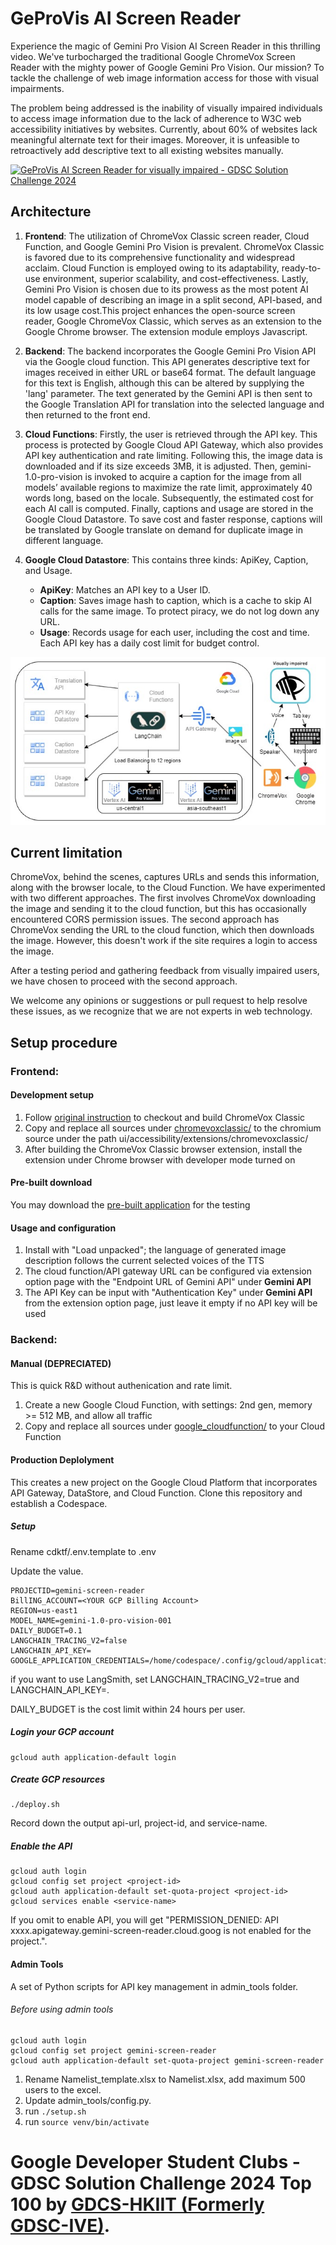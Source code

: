 # GeProVis AI Screen Reader
Experience the magic of Gemini Pro Vision AI Screen Reader in this thrilling video. We've turbocharged the traditional Google ChromeVox Screen Reader with the mighty power of Google Gemini Pro Vision. Our mission? To tackle the challenge of web image information access for those with visual impairments.

The problem being addressed is the inability of visually impaired individuals to access image information due to the lack of adherence to W3C web accessibility initiatives by websites. Currently, about 60% of websites lack meaningful alternate text for their images. Moreover, it is unfeasible to retroactively add descriptive text to all existing websites manually.

[![GeProVis AI Screen Reader for visually impaired - GDSC Solution Challenge 2024](https://img.youtube.com/vi/SUkg_76mF6M/0.jpg)](https://www.youtube.com/watch?v=SUkg_76mF6M)


## Architecture 

1. **Frontend**: The utilization of ChromeVox Classic screen reader, Cloud Function, and Google Gemini Pro Vision is prevalent. ChromeVox Classic is favored due to its comprehensive functionality and widespread acclaim. Cloud Function is employed owing to its adaptability, ready-to-use environment, superior scalability, and cost-effectiveness. Lastly, Gemini Pro Vision is chosen due to its prowess as the most potent AI model capable of describing an image in a split second, API-based, and its low usage cost.This project enhances the open-source screen reader, Google ChromeVox Classic, which serves as an extension to the Google Chrome browser. The extension module employs Javascript.

2. **Backend**: The backend incorporates the Google Gemini Pro Vision API via the Google cloud function. This API generates descriptive text for images received in either URL or base64 format. The default language for this text is English, although this can be altered by supplying the 'lang' parameter. The text generated by the Gemini API is then sent to the Google Translation API for translation into the selected language and then returned to the front end.

3. **Cloud Functions**: Firstly, the user is retrieved through the API key. This process is protected by Google Cloud API Gateway, which also provides API key authentication and rate limiting. Following this, the image data is downloaded and if its size exceeds 3MB, it is adjusted. Then, gemini-1.0-pro-vision is invoked to acquire a caption for the image from all models’ available regions to maximize the rate limit, approximately 40 words long, based on the locale. Subsequently, the estimated cost for each AI call is computed. Finally, captions and usage are stored in the Google Cloud Datastore. To save cost and faster response, captions will be translated by Google translate on demand for duplicate image in different language.

4. **Google Cloud Datastore**: This contains three kinds: ApiKey, Caption, and Usage.
   - **ApiKey**: Matches an API key to a User ID.
   - **Caption**: Saves image hash to caption, which is a cache to skip AI calls for the same image. To protect piracy, we do not log down any URL.
   - **Usage**: Records usage for each user, including the cost and time. Each API key has a daily cost limit for budget control.


![Architecture of GeProVis AI Screen Reader](/images/architecture.jpg)

## Current limitation
ChromeVox, behind the scenes, captures URLs and sends this information, along with the browser locale, to the Cloud Function. We have experimented with two different approaches. The first involves ChromeVox downloading the image and sending it to the cloud function, but this has occasionally encountered CORS permission issues. The second approach has ChromeVox sending the URL to the cloud function, which then downloads the image. However, this doesn't work if the site requires a login to access the image.

After a testing period and gathering feedback from visually impaired users, we have chosen to proceed with the second approach.

We welcome any opinions or suggestions or pull request to help resolve these issues, as we recognize that we are not experts in web technology.


## Setup procedure

### Frontend:
#### Development setup
1. Follow [original instruction](https://source.chromium.org/chromium/chromium/src/+/main:docs/windows_build_instructions.md) to checkout and build ChromeVox Classic
2. Copy and replace all sources under [chromevoxclassic/](chromevoxclassic) to the chromium source under the path ui/accessibility/extensions/chromevoxclassic/
3. After building the ChromeVox Classic browser extension, install the extension under Chrome browser with developer mode turned on

#### Pre-built download
You may download the [pre-built application](chromevoxclassic/build/aichromevox.zip) for the testing

#### Usage and configuration
1. Install with "Load unpacked"; the language of generated image description follows the current selected voices of the TTS
2. The cloud function/API gateway URL can be configured via extension option page with the "Endpoint URL of Gemini API" under **Gemini API**
3. The API Key can be input with "Authentication Key" under **Gemini API** from the extension option page, just leave it empty if no API key will be used

### Backend: 
#### Manual (DEPRECIATED)
This is quick R&D without authenication and rate limit. 
1. Create a new Google Cloud Function, with settings: 2nd gen, memory >= 512 MB, and allow all traffic
2. Copy and replace all sources under [google_cloudfunction/](google_cloudfunction) to your Cloud Function 

#### Production Deplolyment
This creates a new project on the Google Cloud Platform that incorporates API Gateway, DataStore, and Cloud Function. Clone this repository and establish a Codespace.

##### Setup
Rename cdktf/.env.template to .env

Update the value. 

```
PROJECTID=gemini-screen-reader
BillING_ACCOUNT=<YOUR GCP Billing Account>
REGION=us-east1
MODEL_NAME=gemini-1.0-pro-vision-001
DAILY_BUDGET=0.1
LANGCHAIN_TRACING_V2=false
LANGCHAIN_API_KEY=
GOOGLE_APPLICATION_CREDENTIALS=/home/codespace/.config/gcloud/application_default_credentials.json
```
if you want to use LangSmith, set LANGCHAIN_TRACING_V2=true and LANGCHAIN_API_KEY=<API Key>.

DAILY_BUDGET is the cost limit within 24 hours per user.


##### Login your GCP account
```
gcloud auth application-default login
```

##### Create GCP resources
```
./deploy.sh 
```
Record down the output api-url, project-id, and service-name.

##### Enable the API

```
gcloud auth login
gcloud config set project <project-id>
gcloud auth application-default set-quota-project <project-id>
gcloud services enable <service-name>
```
If you omit to enable API, you will get "PERMISSION_DENIED: API xxxx.apigateway.gemini-screen-reader.cloud.goog is not enabled for the project.".

#### Admin Tools
A set of Python scripts for API key management in admin_tools folder.

###### Before using admin tools
```
gcloud auth login
gcloud config set project gemini-screen-reader
gcloud auth application-default set-quota-project gemini-screen-reader
```

1. Rename Namelist_template.xlsx to Namelist.xlsx, add maximum 500 users to the excel.
2. Update admin_tools/config.py.
4. run ```./setup.sh```
3. run ```source venv/bin/activate```


# Google Developer Student Clubs - GDSC Solution Challenge 2024 Top 100 by [GDCS-HKIIT (Formerly GDSC-IVE)](https://gdsc.community.dev/hong-kong-institute-of-vocational-education/).
